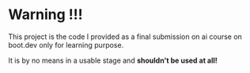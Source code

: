 # Warning !!!

This project is the code I provided as a final submission on ai course on boot.dev only for learning purpose.

It is by no means in a usable stage and **shouldn't be used at all!**
